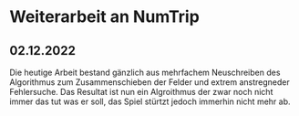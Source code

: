 # Weiterarbeit an NumTrip
## 02.12.2022

Die heutige Arbeit bestand gänzlich aus mehrfachem Neuschreiben des Algorithmus zum Zusammenschieben der Felder und extrem anstregneder Fehlersuche. Das Resultat ist nun ein Algroithmus der zwar noch nicht immer das tut was er soll, das Spiel stürtzt jedoch immerhin nicht mehr ab. 